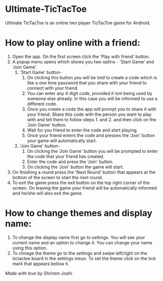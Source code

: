 # Ultimate-TicTacToe
Ultimate TicTacToe is an online two player TicTacToe game for Android.

# How to play online with a friend:
1. Open the app. On the first screen click the 'Play with friend' button.
2. A popup menu opens which shows you two optins - 'Start Game' and 'Join Game'.
    1. 'Start Game' button-
        1. On clicking this button you will be told to create a code which is like a one time password that you share with your friend to               connect with your friend.
        2. You can enter any 4 digit code, provided it isnt being used by someone else already. In this case you will be informed             			 to use a different code.
        3. Once you create a code the app will prompt you to share it with your friend. Share this code with the person you want to play               with and tell them to follow steps 1. and 2. and then click on the 'Join Game' button.
        4. Wait for you friend to enter the code and start playing.
        5. Once your friend enters the code and presses the 'Join' button your game will automatically start.
    2. 'Join Game' button-
        1. On clicking the 'Join Game' button you will be prompted to enter the code that your friend has created.
        2. Enter the code and press the 'Join' button.
        3. On clicking the 'Join' button the game will start.
3. On finishing a round press the 'Next Round' button that appears at the bottom of the screen to start the next round.
4. To exit the game press the exit button on the top right corner of the screen. On leaving the game your friend will be automatically        informed and he/she will also exit the game.

# How to change themes and display name:
1. To change the display name first go to settings. You will see your current name and an option to change it. You can change your name       using this option.
2. To chnage the theme go to the settings and swipe left/right on the tictactoe board in the settings meun. To set the theme click on the     tick mark that appears bellow it. 


_Made with love by Shriram Joshi._
